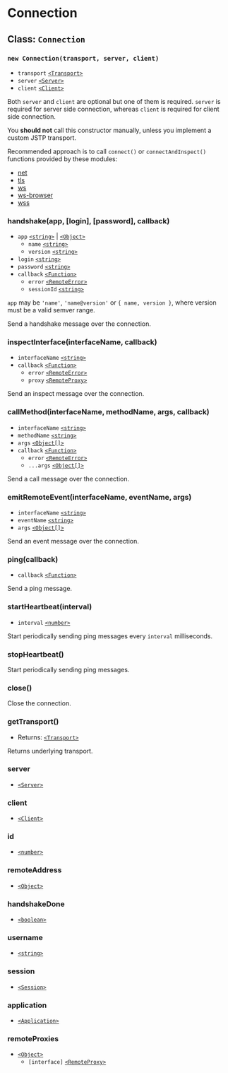 # Connection

## Class: `Connection`

### `new Connection(transport, server, client)`

* `transport` [`<Transport>`][Transport]
* `server` [`<Server>`][Server]
* `client` [`<Client>`][Client]

Both `server` and `client` are optional but one of them is required.
`server` is required for server side connection, whereas `client` is required
for client side connection.

You **should not** call this constructor manually,
unless you implement a custom JSTP transport.

Recommended approach is to call `connect()` or `connectAndInspect()` functions
provided by these modules:

* [net](./net.md)
* [tls](./tls.md)
* [ws](./ws.md)
* [ws-browser](./ws-browser.md)
* [wss](./wss.md)

### handshake(app, \[login\], \[password\], callback)

* `app` [`<string>`][string] | [`<Object>`][Object]
    * `name` [`<string>`][string]
    * `version` [`<string>`][string]
* `login` [`<string>`][string]
* `password` [`<string>`][string]
* `callback` [`<Function>`][Function]
    * `error` [`<RemoteError>`][RemoteError]
    * `sessionId` [`<string>`][string]

`app` may be `'name'`, `'name@version'` or `{ name, version }`,
where version must be a valid semver range.

Send a handshake message over the connection.

### inspectInterface(interfaceName, callback)

* `interfaceName` [`<string>`][string]
* `callback` [`<Function>`][Function]
    * `error` [`<RemoteError>`][RemoteError]
    * `proxy` [`<RemoteProxy>`][RemoteProxy]

Send an inspect message over the connection.

### callMethod(interfaceName, methodName, args, callback)

* `interfaceName` [`<string>`][string]
* `methodName` [`<string>`][string]
* `args` [`<Object[]>`][Object]
* `callback` [`<Function>`][Function]
    * `error` [`<RemoteError>`][RemoteError]
    * `...args` [`<Object[]>`][Object]

Send a call message over the connection.

### emitRemoteEvent(interfaceName, eventName, args)

* `interfaceName` [`<string>`][string]
* `eventName` [`<string>`][string]
* `args` [`<Object[]>`][Object]

Send an event message over the connection.

### ping(callback)

* `callback` [`<Function>`][Function]

Send a ping message.

### startHeartbeat(interval)

* `interval` [`<number>`][number]

Start periodically sending ping messages every `interval` milliseconds.

### stopHeartbeat()

Start periodically sending ping messages.

### close()

Close the connection.

### getTransport()

* Returns: [`<Transport>`][Transport]

Returns underlying transport.

### server

* [`<Server>`][Server]

### client

* [`<Client>`][Client]

### id

* [`<number>`][number]

### remoteAddress

* [`<Object>`][Object]

### handshakeDone

* [`<boolean>`][boolean]

### username

* [`<string>`][string]

### session

* [`<Session>`][Session]

### application

* [`<Application>`][Application]

### remoteProxies

* [`<Object>`][Object]
    * `[interface]` [`<RemoteProxy>`][RemoteProxy]

[Application]: ./application.md
[Transport]: ./transport.md
[Server]: ./server.md
[Client]: ./client.md
[Session]: ./session.md
[RemoteError]: ./remote-error.md
[RemoteProxy]: ./remote-proxy.md
[string]: https://developer.mozilla.org/en-US/docs/Web/JavaScript/Reference/Global_Objects/String
[number]: https://developer.mozilla.org/en-US/docs/Web/JavaScript/Reference/Global_Objects/Number
[boolean]: https://developer.mozilla.org/en-US/docs/Web/JavaScript/Reference/Global_Objects/Boolean
[Object]: https://developer.mozilla.org/en-US/docs/Web/JavaScript/Reference/Global_Objects/Object
[Function]: https://developer.mozilla.org/en-US/docs/Web/JavaScript/Reference/Global_Objects/Function
